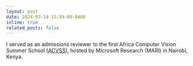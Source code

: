 ```yaml
---
layout: post
date: 2024-03-14 15:59:00-0400
inline: true
related_posts: false
---
```


I served as an admissions reviewer to the first Africa Computer Vision Summer School ([ACVSS](https://www.acvss.ai/)), hosted by Microsoft Research (MARI) in Nairobi, Kenya.
